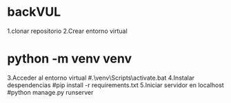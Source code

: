 # backVUL

1.clonar repositorio
2.Crear entorno virtual
# python -m venv venv 
3.Acceder al entorno virtual
#.\venv\Scripts\activate.bat
4.Instalar despendencias 
#pip install -r requirements.txt
5.Iniciar servidor en localhost
#python manage.py runserver
